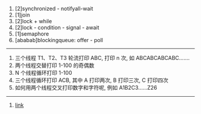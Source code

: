 1. [2]synchronized - notifyall-wait
2. [1]join
3. [2]lock + while
4. [2]lock - condition - signal - await
5. [1]semaphore
6. [ababab]blockingqueue: offer - poll

---

1. 三个线程 T1、T2、T3 轮流打印 ABC, 打印 n 次, 如 ABCABCABCABC.......
2. 两个线程交替打印 1-100 的奇偶数
3. N 个线程循环打印 1-100
4. 三个线程循环打印 ACB, 其中 A 打印两次, B 打印三次, C 打印四次
5. 如何用两个线程交叉打印数字和字符呢, 例如 A1B2C3......Z26

---

1. [link](https://mp.weixin.qq.com/s/e_A_qKN_NSLNRwSezfY6vQ)